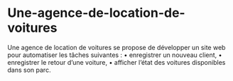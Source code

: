 # Une-agence-de-location-de-voitures
Une agence de location de voitures se propose de développer un site web pour automatiser les  tâches suivantes :  • enregistrer un nouveau client,  • enregistrer le retour d’une voiture,   • afficher l’état des voitures disponibles dans son parc.  
